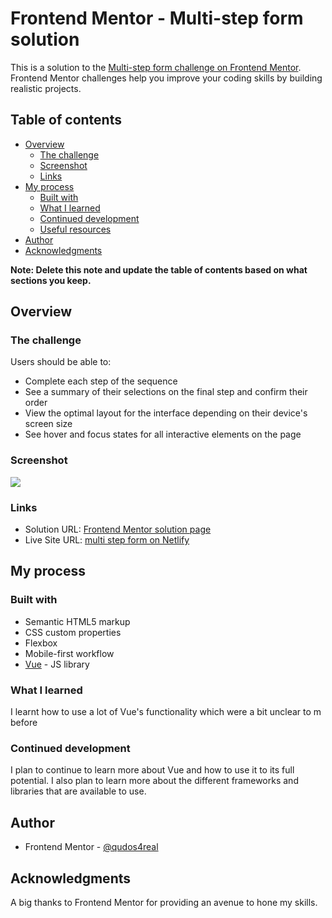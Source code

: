 # Frontend Mentor - Multi-step form solution

This is a solution to the [Multi-step form challenge on Frontend Mentor](https://www.frontendmentor.io/challenges/multistep-form-YVAnSdqQBJ). Frontend Mentor challenges help you improve your coding skills by building realistic projects. 

## Table of contents

- [Overview](#overview)
  - [The challenge](#the-challenge)
  - [Screenshot](#screenshot)
  - [Links](#links)
- [My process](#my-process)
  - [Built with](#built-with)
  - [What I learned](#what-i-learned)
  - [Continued development](#continued-development)
  - [Useful resources](#useful-resources)
- [Author](#author)
- [Acknowledgments](#acknowledgments)

**Note: Delete this note and update the table of contents based on what sections you keep.**

## Overview

### The challenge

Users should be able to:

- Complete each step of the sequence
- See a summary of their selections on the final step and confirm their order
- View the optimal layout for the interface depending on their device's screen size
- See hover and focus states for all interactive elements on the page

### Screenshot

![](![image](https://user-images.githubusercontent.com/67230144/212429449-13616580-55a0-4b07-ac07-899ca7a33d16.png))


### Links

- Solution URL: [Frontend Mentor solution page](https://www.frontendmentor.io/challenges/multistep-form-YVAnSdqQBJ/hub)
- Live Site URL: [multi step form on Netlify](https://mul-step-forms.netlify.app/)

## My process

### Built with

- Semantic HTML5 markup
- CSS custom properties
- Flexbox
- Mobile-first workflow
- [Vue](https://vuejs.org/) - JS library

### What I learned

I learnt how to use a lot of Vue's functionality which were a bit unclear to m before


### Continued development

I plan to continue to learn more about Vue and how to use it to its full potential. I also plan to learn more about the different frameworks and libraries that are available to use.


## Author

- Frontend Mentor - [@qudos4real](https://www.frontendmentor.io/profile/qudos4real)


## Acknowledgments

A big thanks to Frontend Mentor for providing an avenue to hone my skills.
